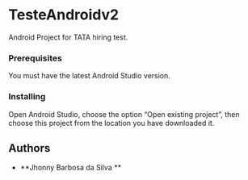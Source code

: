 # TesteAndroidv2

Android Project for TATA hiring test.

### Prerequisites

You must have the latest Android Studio version. 

### Installing

Open Android Studio, choose the option “Open existing project”, then choose this project
from the location you have downloaded it.

## Authors

* **Jhonny Barbosa da Silva ** 
